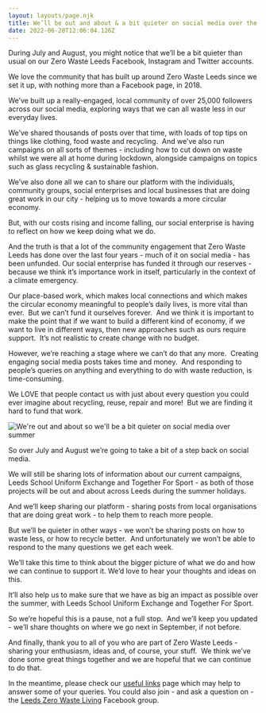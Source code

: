 ```yaml
---
layout: layouts/page.njk
title: We’ll be out and about & a bit quieter on social media over the summer
date: 2022-06-28T12:06:04.126Z
---
```

During July and August, you might notice that we’ll be a bit quieter than usual on our Zero Waste Leeds Facebook, Instagram and Twitter accounts.

We love the community that has built up around Zero Waste Leeds since we set it up, with nothing more than a Facebook page, in 2018.

We’ve built up a really-engaged, local community of over 25,000 followers across our social media, exploring ways that we can all waste less in our everyday lives.

We’ve shared thousands of posts over that time, with loads of top tips on things like clothing, food waste and recycling.  And we’ve also run campaigns on all sorts of themes - including how to cut down on waste whilst we were all at home during lockdown, alongside campaigns on topics such as glass recycling & sustainable fashion.

We’ve also done all we can to share our platform with the individuals, community groups, social enterprises and local businesses that are doing great work in our city - helping us to move towards a more circular economy.  

But, with our costs rising and income falling, our social enterprise is having to reflect on how we keep doing what we do.

And the truth is that a lot of the community engagement that Zero Waste Leeds has done over the last four years - much of it on social media - has been unfunded. Our social enterprise has funded it through our reserves - because we think it’s importance work in itself, particularly in the context of a climate emergency. 

Our place-based work, which makes local connections and which makes the circular economy meaningful to people’s daily lives, is more vital than ever.  But we can’t fund it ourselves forever.  And we think it is important to make the point that if we want to build a different kind of economy, if we want to live in different ways, then new approaches such as ours require support.  It’s not realistic to create change with no budget. 

However, we’re reaching a stage where we can’t do that any more.  Creating engaging social media posts takes time and money.  And responding to people’s queries on anything and everything to do with waste reduction, is time-consuming.  

We LOVE that people contact us with just about every question you could ever imagine about recycling, reuse, repair and more!  But we are finding it hard to fund that work.

![We're out and about so we'll be a bit quieter on social media over summer](/uploads/website.png)

So over July and August we’re going to take a bit of a step back on social media.  

We will still be sharing lots of information about our current campaigns, Leeds School Uniform Exchange and Together For Sport - as both of those projects will be out and about across Leeds during the summer holidays.

And we’ll keep sharing our platform - sharing posts from local organisations that are doing great work - to help them to reach more people.

But we’ll be quieter in other ways - we won’t be sharing posts on how to waste less, or how to recycle better.  And unfortunately we won’t be able to respond to the many questions we get each week. 

We’ll take this time to think about the bigger picture of what we do and how we can continue to support it. We’d love to hear your thoughts and ideas on this.

It’ll also help us to make sure that we have as big an impact as possible over the summer, with Leeds School Uniform Exchange and Together For Sport.

So we’re hopeful this is a pause, not a full stop.  And we’ll keep you updated - we’ll share thoughts on where we go next in September, if not before.

And finally, thank you to all of you who are part of Zero Waste Leeds - sharing your enthusiasm, ideas and, of course, your stuff.  We think we’ve done some great things together and we are hopeful that we can continue to do that.    

In the meantime, please check our [useful links](https://www.zerowasteleeds.org.uk/pages/thank-you-for-getting-in-touch-here-are-some-useful-links-to-more-info/) page which may help to answer some of your queries. You could also join - and ask a question on - the [Leeds Zero Waste Living](https://www.facebook.com/groups/495949467411600) Facebook group.